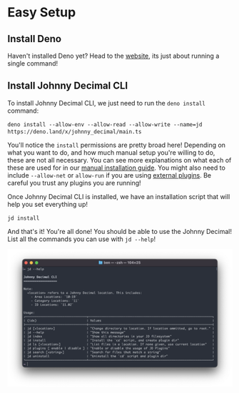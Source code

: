 # Easy Setup

## Install Deno

Haven't installed Deno yet? Head to the [website](https://deno.land/#installation), its just about running a single command! 

## Install Johnny Decimal CLI

To install Johnny Decimal CLI, we just need to run the `deno install` command:

```
deno install --allow-env --allow-read --allow-write --name=jd https://deno.land/x/johnny_decimal/main.ts
```

You'll notice the `install` permissions are pretty broad here! Depending on what you want to do, and how much manual setup you're willing to do, these are not all necessary. You can see more explanations on what each of these are used for in our [manual installation guide](./setup_manually). You might also need to include `--allow-net` or `allow-run` if you are using [external plugins](https://johnny.bpev.me/guide/plugins/plugin_usage.html#enabling-plugins). Be careful you trust any plugins you are running!

Once Johnny Decimal CLI is installed, we have an installation script that will help you set everything up!

```
jd install
```

And that's it!  You're all done! You should be able to use the Johnny Decimal!  List all the commands you can use with `jd --help`!

![Using Johnny Decimal](../assets/screenshots/screenshot-help.png)
